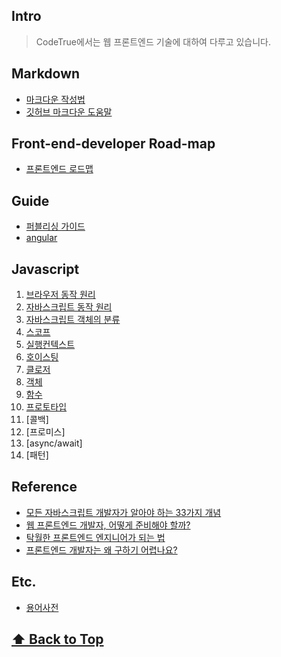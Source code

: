## Intro

> CodeTrue에서는 웹 프론트엔드 기술에 대하여 다루고 있습니다.

## Markdown


* [마크다운 작성법](http://ccl.cckorea.org/syntax/)
* [깃허브 마크다운 도움말](https://guides.github.com/features/mastering-markdown/)


## Front-end-developer Road-map 

* [프론트엔드 로드맵](https://github.com/devJang/developer-roadmap)


## Guide 

* [퍼블리싱 가이드](/guide/)
* [angular](/angular/)


## Javascript

1. [브라우저 동작 원리](/javascript/js_browser/README.md)
1. [자바스크립트 동작 원리](/javascript/js_setup/README.md)
1. [자바스크립트 객체의 분류](/javascript/js_object/README.md)
1. [스코프](/javascript/js_scope/README.md)
1. [실행컨텍스트](/javascript/js_context/README.md)
1. [호이스팅](/javascript/js_hoisting/README.md)
1. [클로저](/javascript/js_closures/README.md)
1. [객체](/javascript/js_object/object.md)
1. [함수](/javascript/js_function/README.md)
1. [프로토타입](/javascript/js_prototype/README.md)
1. [콜백]
1. [프로미스]
1. [async/await]
1. [패턴]



## Reference

- [모든 자바스크립트 개발자가 알아야 하는 33가지 개념](https://github.com/yjs03057/33-js-concepts)
- [웹 프론트엔드 개발자, 어떻게 준비해야 할까?](https://medium.com/@codesquad_yoda/%EC%9B%B9-%ED%94%84%EB%A1%A0%ED%8A%B8%EC%97%94%EB%93%9C-%EA%B0%9C%EB%B0%9C%EC%9E%90-%EC%96%B4%EB%96%BB%EA%B2%8C-%EC%A4%80%EB%B9%84%ED%95%B4%EC%95%BC-%ED%95%A0%EA%B9%8C-5ac7bb6ff2a9)
- [탁월한 프론트엔드 엔지니어가 되는 법](https://hyunseob.github.io/2016/02/21/how-to-become-a-great-frontend-engineer/)
- [프론트엔드 개발자는 왜 구하기 어렵나요?](https://taegon.kim/archives/4810)


## Etc. 

* [용어사전](/etc/README.md)


 **[⬆  Back to Top](#Intro)**
---

